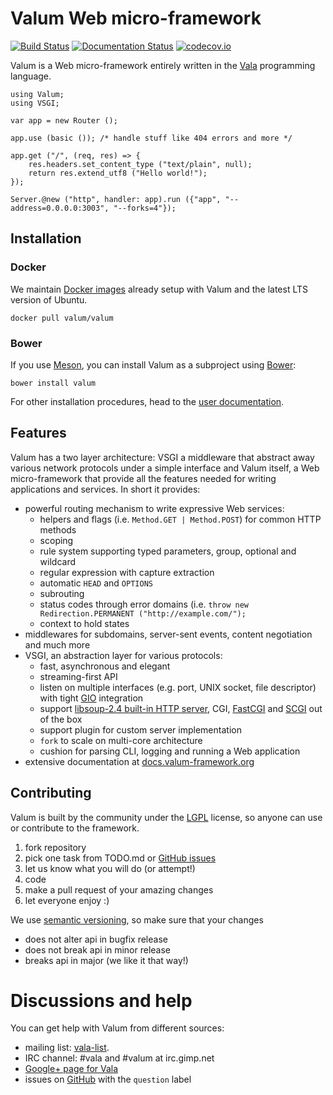 # Valum Web micro-framework

[![Build Status](https://github.com/valum-framework/valum/actions/workflows/main.yml/badge.svg?branch=master)](https://github.com/valum-framework/valum/actions/workflows/main.yml)
[![Documentation Status](https://readthedocs.org/projects/valum-framework/badge/?version=latest)](https://readthedocs.org/projects/valum-framework/?badge=latest)
[![codecov.io](https://codecov.io/github/valum-framework/valum/coverage.svg?branch=master)](https://codecov.io/github/valum-framework/valum?branch=master)

Valum is a Web micro-framework entirely written in the
[Vala](https://wiki.gnome.org/Projects/Vala) programming language.

```vala
using Valum;
using VSGI;

var app = new Router ();

app.use (basic ()); /* handle stuff like 404 errors and more */

app.get ("/", (req, res) => {
    res.headers.set_content_type ("text/plain", null);
    return res.extend_utf8 ("Hello world!");
});

Server.@new ("http", handler: app).run ({"app", "--address=0.0.0.0:3003", "--forks=4"});
```


## Installation

### Docker

We maintain [Docker images](https://hub.docker.com/r/valum/valum/) already setup with Valum and the latest LTS version of Ubuntu.

```
docker pull valum/valum
```

### Bower

If you use [Meson](http://mesonbuild.com/), you can install Valum as a subproject using [Bower](https://bower.io/):

```
bower install valum
```

For other installation procedures, head to the [user documentation](http://valum-framework.readthedocs.org/en/latest/installation.html).

## Features

Valum has a two layer architecture: VSGI a middleware that abstract away various network protocols under a simple interface and Valum itself, a Web micro-framework that provide all the features needed for writing applications and services. In short it provides:

 - powerful routing mechanism to write expressive Web services:
    - helpers and flags (i.e. `Method.GET | Method.POST`) for common HTTP methods
    - scoping
    - rule system supporting typed parameters, group, optional and wildcard
    - regular expression with capture extraction
    - automatic `HEAD` and `OPTIONS`
    - subrouting
    - status codes through error domains (i.e. `throw new Redirection.PERMANENT ("http://example.com/");`
    - context to hold states
 - middlewares for subdomains, server-sent events, content negotiation and much more
 - VSGI, an abstraction layer for various protocols:
     - fast, asynchronous and elegant
     - streaming-first API
     - listen on multiple interfaces (e.g. port, UNIX socket, file descriptor)
       with tight [GIO](https://developer.gnome.org/gio/stable/) integration
     - support [libsoup-2.4 built-in HTTP server](https://wiki.gnome.org/Projects/libsoup), CGI,
       [FastCGI](http://www.fastcgi.com/drupal/) and [SCGI](https://python.ca/scgi/) out of the box
     - support plugin for custom server implementation
     - `fork` to scale on multi-core architecture
     - cushion for parsing CLI, logging and running a Web application
 - extensive documentation at [docs.valum-framework.org](http://docs.valum-framework.org/en/latest/)


## Contributing

Valum is built by the community under the [LGPL](https://www.gnu.org/licenses/lgpl.html)
license, so anyone can use or contribute to the framework.

 1. fork repository
 2. pick one task from TODO.md or [GitHub issues](https://github.com/antono/valum/issues)
 3. let us know what you will do (or attempt!)
 4. code
 5. make a pull request of your amazing changes
 6. let everyone enjoy :)

We use [semantic versioning](http://semver.org/), so make sure that your
changes

 * does not alter api in bugfix release
 * does not break api in minor release
 * breaks api in major (we like it that way!)


# Discussions and help

You can get help with Valum from different sources:

 - mailing list: [vala-list](https://mail.gnome.org/mailman/listinfo/vala-list).
 - IRC channel: #vala and #valum at irc.gimp.net
 - [Google+ page for Vala](https://plus.google.com/115393489934129239313/)
 - issues on [GitHub](https://github.com/antono/valum/issues) with the
   `question` label
